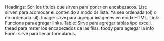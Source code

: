 Headings: Son los títulos que sirven para poner en encabezados.
List: sirven para acomodar el contenido a modo de lista. Ya sea ordenada (ol) o no ordenada (ul).
Image: sirve para agregar imágenes en modo HTML.
Link: Funciona para agregar links.
Table: Sirve para agregar tablas tipo excell.
thead para meter los encabezados de las filas.
tbody para agregar la info
Form: sirve para llenar formularios.